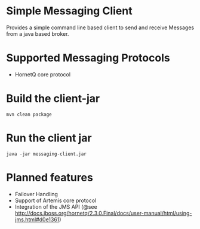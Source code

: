 Simple Messaging Client
=======================
Provides a simple command line based client to send and receive Messages from a java based broker.

# Supported Messaging Protocols
* HornetQ core protocol

# Build the client-jar
```
mvn clean package
```

# Run the client jar
```
java -jar messaging-client.jar
```

# Planned features
* Failover Handling
* Support of Artemis core protocol
* Integration of the JMS API (@see http://docs.jboss.org/hornetq/2.3.0.Final/docs/user-manual/html/using-jms.html#d0e1361)